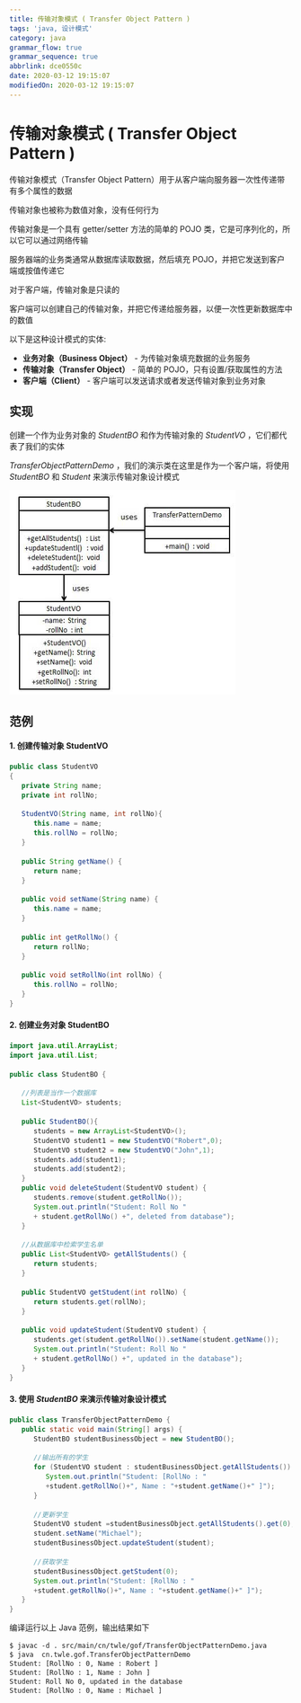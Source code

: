 ```yaml
---
title: 传输对象模式 ( Transfer Object Pattern )
tags: 'java, 设计模式'
category: java
grammar_flow: true
grammar_sequence: true
abbrlink: dce0550c
date: 2020-03-12 19:15:07
modifiedOn: 2020-03-12 19:15:07
---
```

# 传输对象模式 ( Transfer Object Pattern ) #

传输对象模式（Transfer Object Pattern）用于从客户端向服务器一次性传递带有多个属性的数据

传输对象也被称为数值对象，没有任何行为

传输对象是一个具有 getter/setter 方法的简单的 POJO 类，它是可序列化的，所以它可以通过网络传输

服务器端的业务类通常从数据库读取数据，然后填充 POJO，并把它发送到客户端或按值传递它

对于客户端，传输对象是只读的

客户端可以创建自己的传输对象，并把它传递给服务器，以便一次性更新数据库中的数值

以下是这种设计模式的实体:

 *  **业务对象（Business Object）** \- 为传输对象填充数据的业务服务
 *  **传输对象（Transfer Object）** \- 简单的 POJO，只有设置/获取属性的方法
 *  **客户端（Client）** \- 客户端可以发送请求或者发送传输对象到业务对象

<!-- more -->

## 实现 ##

创建一个作为业务对象的 *StudentBO* 和作为传输对象的 *StudentVO* ，它们都代表了我们的实体

*TransferObjectPatternDemo* ，我们的演示类在这里是作为一个客户端，将使用 *StudentBO* 和 *Student* 来演示传输对象设计模式

![传输对象模式](../../image/transferobject_pattern_1.jpg)

## 范例 ##

#### 1. 创建传输对象 StudentVO     ####

```java
public class StudentVO
{
   private String name;
   private int rollNo;

   StudentVO(String name, int rollNo){
      this.name = name;
      this.rollNo = rollNo;
   }

   public String getName() {
      return name;
   }

   public void setName(String name) {
      this.name = name;
   }

   public int getRollNo() {
      return rollNo;
   }

   public void setRollNo(int rollNo) {
      this.rollNo = rollNo;
   }
}
```

#### 2. 创建业务对象 StudentBO     ####

```java
import java.util.ArrayList;
import java.util.List;

public class StudentBO {

   //列表是当作一个数据库
   List<StudentVO> students;

   public StudentBO(){
      students = new ArrayList<StudentVO>();
      StudentVO student1 = new StudentVO("Robert",0);
      StudentVO student2 = new StudentVO("John",1);
      students.add(student1);
      students.add(student2);       
   }
   public void deleteStudent(StudentVO student) {
      students.remove(student.getRollNo());
      System.out.println("Student: Roll No " 
      + student.getRollNo() +", deleted from database");
   }

   //从数据库中检索学生名单
   public List<StudentVO> getAllStudents() {
      return students;
   }

   public StudentVO getStudent(int rollNo) {
      return students.get(rollNo);
   }

   public void updateStudent(StudentVO student) {
      students.get(student.getRollNo()).setName(student.getName());
      System.out.println("Student: Roll No " 
      + student.getRollNo() +", updated in the database");
   }
}
```

#### 3. 使用 *StudentBO* 来演示传输对象设计模式     ####

```java
public class TransferObjectPatternDemo {
   public static void main(String[] args) {
      StudentBO studentBusinessObject = new StudentBO();

      //输出所有的学生
      for (StudentVO student : studentBusinessObject.getAllStudents()) {
         System.out.println("Student: [RollNo : "
         +student.getRollNo()+", Name : "+student.getName()+" ]");
      }

      //更新学生
      StudentVO student =studentBusinessObject.getAllStudents().get(0);
      student.setName("Michael");
      studentBusinessObject.updateStudent(student);

      //获取学生
      studentBusinessObject.getStudent(0);
      System.out.println("Student: [RollNo : "
      +student.getRollNo()+", Name : "+student.getName()+" ]");
   }
}
```

编译运行以上 Java 范例，输出结果如下

```shell
$ javac -d . src/main/cn/twle/gof/TransferObjectPatternDemo.java
$ java  cn.twle.gof.TransferObjectPatternDemo
Student: [RollNo : 0, Name : Robert ]
Student: [RollNo : 1, Name : John ]
Student: Roll No 0, updated in the database
Student: [RollNo : 0, Name : Michael ]
```
